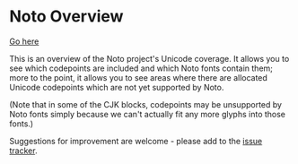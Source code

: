 Noto Overview
=============

[Go here](https://notofonts.github.io/overview)

This is an overview of the Noto project's Unicode coverage. It allows you to see which codepoints are included and which Noto fonts contain them; more to the point, it allows you to see areas where there are allocated Unicode codepoints which are not yet supported by Noto.

(Note that in some of the CJK blocks, codepoints may be unsupported by Noto fonts simply because we can't actually fit any more glyphs into those fonts.)

Suggestions for improvement are welcome - please add to the [issue tracker](https://github.com/notofonts/overview/issues).

